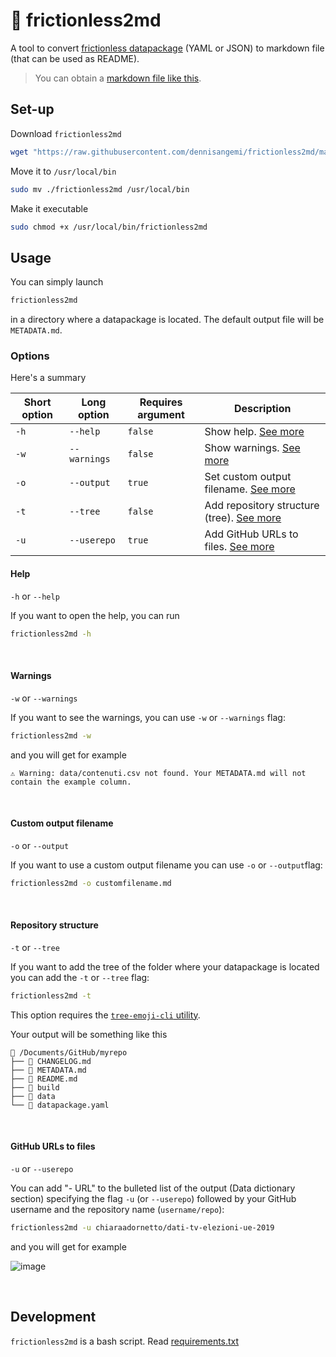 # 🔧 frictionless2md
A tool to convert [frictionless datapackage](https://specs.frictionlessdata.io/) (YAML or JSON) to markdown file (that can be used as README).

> You can obtain a [markdown file like this](https://github.com/chiaraadornetto/dati-tv-elezioni-ue-2019#readme).

## Set-up
Download `frictionless2md` 
```sh
wget "https://raw.githubusercontent.com/dennisangemi/frictionless2md/main/frictionless2md"
```

Move it to `/usr/local/bin`
```sh
sudo mv ./frictionless2md /usr/local/bin
```

Make it executable
```sh
sudo chmod +x /usr/local/bin/frictionless2md
```

## Usage

You can simply launch 
```sh
frictionless2md
``` 
in a directory where a datapackage is located. The default output file will be `METADATA.md`.

### Options

Here's a summary

Short option | Long option | Requires argument | Description 
--- | --- | --- | ---
`-h` | `--help` | `false` | Show help. [See more](#help)
`-w` | `--warnings` | `false` | Show warnings. [See more](#warnings)
`-o` | `--output` | `true` | Set custom output filename. [See more](#custom-output-filename)
`-t` | `--tree` | `false` | Add repository structure (tree). [See more](#repository-structore)
`-u` | `--userepo` | `true` | Add GitHub URLs to files. [See more](#github-urls-to-files)

<help>

#### Help
`-h` or `--help`

If you want to open the help, you can run

```sh
frictionless2md -h
```

<br>

#### Warnings
`-w` or `--warnings`

If you want to see the warnings, you can use `-w` or `--warnings` flag:

```sh
frictionless2md -w
```

and you will get for example

```
⚠️ Warning: data/contenuti.csv not found. Your METADATA.md will not contain the example column.
```
<br>

#### Custom output filename
`-o` or `--output`

If you want to use a custom output filename you can use `-o` or `--output`flag:

```sh
frictionless2md -o customfilename.md
```

<br>

#### Repository structure
`-t` or `--tree`

If you want to add the tree of the folder where your datapackage is located you can add the `-t` or `--tree` flag:

```sh
frictionless2md -t
```

This option requires the [`tree-emoji-cli` utility](https://github.com/sandoche/tree-emoji-cli). 

Your output will be something like this

```
🌳 /Documents/GitHub/myrepo
├── 📄 CHANGELOG.md
├── 📄 METADATA.md
├── 📄 README.md
├── 📄 build
├── 📁 data
└── 📄 datapackage.yaml
```

<br>

#### GitHub URLs to files
`-u` or `--userepo`

You can add "- URL" to the bulleted list of the output (Data dictionary section) specifying the flag `-u` (or `--userepo`) followed by your GitHub username and the repository name (`username/repo`):

```sh
frictionless2md -u chiaraadornetto/dati-tv-elezioni-ue-2019
```

and you will get for example

![image](https://user-images.githubusercontent.com/77018886/222280556-8638848d-aa4a-4fa9-a7d2-204876497b6d.png)

<br>

## Development
`frictionless2md` is a bash script. Read [requirements.txt](requirements.txt)

